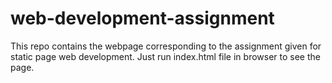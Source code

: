 # web-development-assignment
This repo contains the webpage corresponding to the assignment given for static page web development.
Just run index.html file in browser to see the page.
